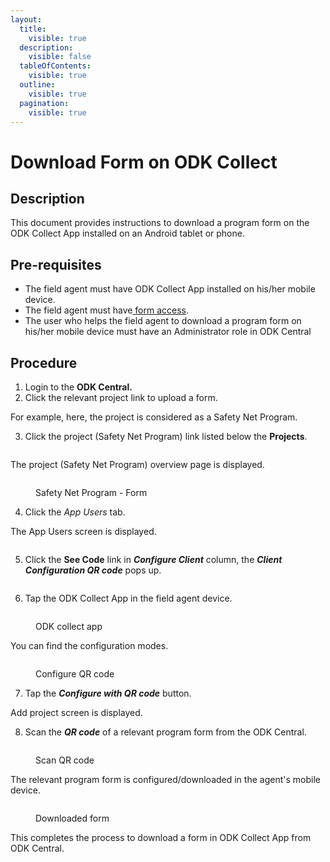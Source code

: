 ```yaml
---
layout:
  title:
    visible: true
  description:
    visible: false
  tableOfContents:
    visible: true
  outline:
    visible: true
  pagination:
    visible: true
---
```


# Download Form on ODK Collect

## Description

This document provides instructions to download a program form on the ODK Collect App installed on an Android tablet or phone.

## Pre-requisites

* The field agent must have ODK Collect App installed on his/her mobile device.
* The field agent must have[ form access](https://app.gitbook.com/s/xkdlCOLME2p03rS8nG8u/guides/user-guides/provide-form-access-to-field-agent).
* The user who helps the field agent to download a program form on his/her mobile device must have an Administrator role in ODK Central

## Procedure

1. &#x20;Login to the **ODK Central.**
2. &#x20;Click the relevant project link to upload a form.

For example, here, the project is considered as a Safety Net Program.

3. Click the project (Safety Net Program) link listed below the **Projects**.

<figure><img src="../../../../.gitbook/assets/safety-net-program-under-project (1).png" alt=""><figcaption></figcaption></figure>

The project (Safety Net Program) overview page is displayed.

<figure><img src="../../../../.gitbook/assets/safety-net-program-form-under-project.png" alt=""><figcaption><p>Safety Net Program - Form</p></figcaption></figure>

4. Click the _App Users_ tab.

The App Users screen is displayed.

<figure><img src="../../../../.gitbook/assets/odk-app-users.png" alt=""><figcaption></figcaption></figure>

5. Click the **See Code** link in _**Configure Client**_ column, the _**Client Configuration QR code**_ pops up.

<figure><img src="../../../../.gitbook/assets/client-configuration-code.png" alt=""><figcaption></figcaption></figure>

6. Tap the ODK Collect App in the field agent device.

<figure><img src="../../../../.gitbook/assets/ODK-collect-app-icon.png" alt=""><figcaption><p>ODK  collect app</p></figcaption></figure>

You can find the configuration modes.

<figure><img src="../../../../.gitbook/assets/configure-QR-code.png" alt=""><figcaption><p>Configure QR code</p></figcaption></figure>

7. Tap the _**Configure with QR code**_ button.

Add project screen is displayed.

8. Scan the _**QR code**_ of a relevant program form from the ODK Central.

<figure><img src="../../../../.gitbook/assets/image (22).png" alt=""><figcaption><p>Scan QR code</p></figcaption></figure>

The relevant program form is configured/downloaded in the agent's mobile device.

<figure><img src="../../../../.gitbook/assets/image (25).png" alt=""><figcaption><p>Downloaded form</p></figcaption></figure>

This completes the process to download a form in ODK Collect App from ODK Central.
